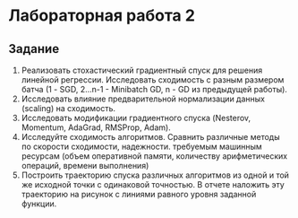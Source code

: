 # Лабораторная работа 2

## Задание

1. Реализовать стохастический градиентный спуск для решения линейной регрессии. Исследовать сходимость с разным размером батча (1 - SGD, 2...n-1 -
Minibatch GD, n - GD из предыдущей работы).
2. Исследовать влияние предварительной нормализации данных (scaling) на сходимость.
3. Исследовать модификации градиентного спуска (Nesterov, Momentum,
AdaGrad, RMSProp, Adam).
4. Исследуйте сходимость алгоритмов. Сравнить различные методы по скорости
сходимости, надежности. требуемым машинным ресурсам (объем оперативной
памяти, количеству арифметических операций, времени выполнения)
5. Построить траекторию спуска различных алгоритмов из одной и той же исходной точки с одинаковой точностью. В отчете наложить эту траекторию на
рисунок с линиями равного уровня заданной функции.
